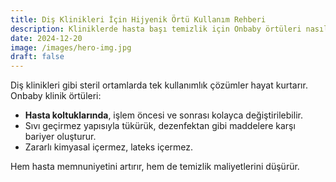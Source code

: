 ```yaml
---
title: Diş Klinikleri İçin Hijyenik Örtü Kullanım Rehberi
description: Kliniklerde hasta başı temizlik için Onbaby örtüleri nasıl kullanılmalı? Profesyonellere özel ipuçları burada.
date: 2024-12-20
image: /images/hero-img.jpg
draft: false
---
```


Diş klinikleri gibi steril ortamlarda tek kullanımlık çözümler hayat kurtarır. Onbaby klinik örtüleri:

- **Hasta koltuklarında**, işlem öncesi ve sonrası kolayca değiştirilebilir.
- Sıvı geçirmez yapısıyla tükürük, dezenfektan gibi maddelere karşı bariyer oluşturur.
- Zararlı kimyasal içermez, lateks içermez.

Hem hasta memnuniyetini artırır, hem de temizlik maliyetlerini düşürür.
